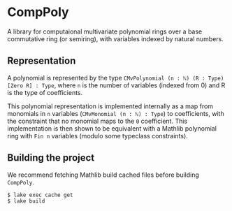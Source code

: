 # CompPoly

A library for computaional multivariate polynomial rings over a base commutative ring (or semiring), with variables indexed by natural numbers.

## Representation

A polynomial is represented by the type `CMvPolynomial (n : ℕ) (R : Type) [Zero R] : Type`, where `n` is the number of variables (indexed from 0) and R is the type of coefficients. 

This polynomial representation is implemented internally as a map from monomials in `n` variables (`CMvMonomial (n : ℕ) : Type`) to coefficients, with the constraint that no monomial maps to the `0` coefficient. This implementation is then shown to be equivalent with a Mathlib polynomial ring with `Fin n` variables (modulo some typeclass constraints).

## Building the project

We recommend fetching Mathlib build cached files before building `CompPoly`.

```
$ lake exec cache get
$ lake build
```